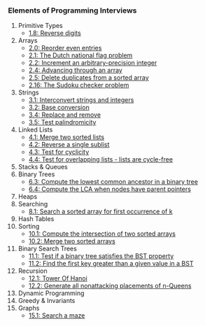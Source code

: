 ### Elements of Programming Interviews

1. Primitive Types
    * [1.8: Reverse digits](./Primitive-Types/reverseDigits.js)
2. Arrays
    * [2.0: Reorder even entries](./Arrays/reorderEven.js)
    * [2.1: The Dutch national flag problem](./Arrays/dutchNationalFlag.js)
    * [2.2: Increment an arbitrary-precision integer](./Arrays/incrementInteger.js)
    * [2.4: Advancing through an array](./Arrays/advancingThroughArray.js)
    * [2.5: Delete duplicates from a sorted array](./Arrays/deleteDuplicates.js)
    * [2.16: The Sudoku checker problem](./Arrays/sudokuChecker.js)
3. Strings
    * [3.1: Interconvert strings and integers](./Strings/interconvert.js)
    * [3.2: Base conversion](./Strings/baseConversion.js)
    * [3.4: Replace and remove](./Strings/replaceRemove.js)
    * [3.5: Test palindromicity](./Strings/palindromicity.js)
4. Linked Lists
    * [4.1: Merge two sorted lists](./Linked-Lists/mergeLL.js)
    * [4.2: Reverse a single sublist](./Linked-Lists/reverseSublist.js)
    * [4.3: Test for cyclicity](./Linked-Lists/cyclicity.js)
    * [4.4: Test for overlapping lists - lists are cycle-free](./Linked-Lists/overlappingLists.js)
5. Stacks & Queues
6. Binary Trees
    * [6.3: Compute the lowest common ancestor in a binary tree](./Binary-Trees/lowestCommonAncestor.js)
    * [6.4: Compute the LCA when nodes have parent pointers](./Binary-Trees/LCAparent.js)
7. Heaps
8. Searching
    * [8.1: Search a sorted array for first occurrence of k](./Searching/firstOccurrenceK.js)
9. Hash Tables
10. Sorting
    * [10.1: Compute the intersection of two sorted arrays](./Sorting/computeIntersection.js)
    * [10.2: Merge two sorted arrays](./Sorting/mergeSortedArrays.js)
11. Binary Search Trees
    * [11.1: Test if a binary tree satisfies the BST property](./Binary-Search-Trees/bstTest.js)
    * [11.2: Find the first key greater than a given value in a BST](./Binary-Search-Trees/firstGreater.js)
12. Recursion
    * [12.1: Tower Of Hanoi](./Recursion/towerOfHanoi.js)
    * [12.2: Generate all nonattacking placements of n-Queens](./Recursion/nQueens.js)
13. Dynamic Programming
14. Greedy & Invariants
15. Graphs
    * [15.1: Search a maze](./Graphs/searchMaze.js)
